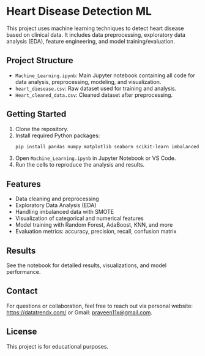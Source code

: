 # Heart Disease Detection ML

This project uses machine learning techniques to detect heart disease based on clinical data. It includes data preprocessing, exploratory data analysis (EDA), feature engineering, and model training/evaluation.

## Project Structure

- `Machine_Learning.ipynb`: Main Jupyter notebook containing all code for data analysis, preprocessing, modeling, and visualization.
- `heart_diesease.csv`: Raw dataset used for training and analysis.
- `Heart_cleaned_data.csv`: Cleaned dataset after preprocessing.

## Getting Started

1. Clone the repository.
2. Install required Python packages:
    ```sh
    pip install pandas numpy matplotlib seaborn scikit-learn imbalanced-learn
    ```
3. Open `Machine_Learning.ipynb` in Jupyter Notebook or VS Code.
4. Run the cells to reproduce the analysis and results.

## Features

- Data cleaning and preprocessing
- Exploratory Data Analysis (EDA)
- Handling imbalanced data with SMOTE
- Visualization of categorical and numerical features
- Model training with Random Forest, AdaBoost, KNN, and more
- Evaluation metrics: accuracy, precision, recall, confusion matrix

## Results

See the notebook for detailed results, visualizations, and model performance.

## Contact

For questions or collaboration, feel free to reach out via personal website: https://datatrendx.com/ or Gmail: praveen11x@gmail.com.

## License

This project is for educational purposes.
